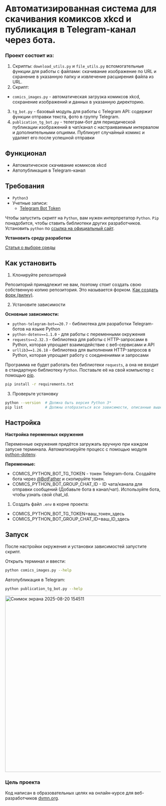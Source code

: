 # Автоматизированная система для скачивания комиксов xkcd и публикация в Telegram-канал через бота.
### Проект состоит из:
1. Скрипты: `download_utils.py` и `file_utils.py` вспомогательные функции для работы с файлами: скачивание изображение по URL и схранение в указанную папку и извлечение расширения файла из URL.
2. Скрипт:
- `comics_images.py` - автоматическая загрузка комиксов xkcd, сохранение изображений и данных в указанную директорию. 
3. `tg_bot.py` - базовый модуль для работы с Telegram API: содержит функции отправки текста, фото в группу Telegram.
4. `publication_tg_bot.py` - телеграм-бот для периодической публикации изображений в чат/канал с настраиваемым интервалом и дополнительными опциями. Публикует случайный комикс и удаляет его после успешной отправки

## Функционал
- Автоматическое скачивание комиксов xkcd
- Автопубликация в Telegram-канал


## Требования
- `Python3`
- Учетные записи:
    - [Telegram Bot Token](https://way23.ru/регистрация-бота-в-telegram.html)

Чтобы запустить скрипт на `Python`, вам нужен интерпретатор `Python`. `Pip` понадобится, чтобы ставить библиотеки других разработчиков.
Установить `python` по [ссылка на официальный сайт](https://www.python.org/).

**Установить среду разработки**

[Статья о выборе среды](https://tproger.ru/articles/python-ide)

## Как установить
1. Клонируйте репозиторий

Репозиторий принадлежит не вам, поэтому стоит создать свою собственную копию репозитория. Это называется форком. [Как создать форк (вилку)](https://docs.github.com/ru/pull-requests/collaborating-with-pull-requests/working-with-forks/fork-a-repo).

2. Установите зависимости

**Основные зависимости:**
- `python-telegram-bot==20.7` - библиотека для разработки Telegram-ботов на языке Python
- `python-dotenv==1.1.0` - для работы с переменными окружения
- `requests==2.32.3` - библиотека для работы с HTTP-запросами в Python, которая упрощает взаимодействие с веб-сервисами и API
- `urllib3==1.26.18` - библиотека для выполнения HTTP-запросов в Python, которая упрощает работу с соединениями и запросами

Программа не будет работать без библиотеки `requests`, а она не входит в стандартную библиотеку `Python`. Поставьте её на свой компьютер с помощью [pip](https://dvmn.org/encyclopedia/pip/pip_basic_usage/).

```bash
pip install -r requirements.txt
```

3. Проверьте установку
```bash
python --version  # Должна быть версия Python 3*
pip list          # Должны отобразиться все зависимости, описанные выше
```

## Настройка

**Настройка переменных окружения**

Переменные окружения придётся загружать вручную при каждом запуске терминала. Автоматизируйте процесс с помощью модуля [python-dotenv](https://pypi.org/project/python-dotenv/0.9.1/).

**Переменные:**
- COMICS_PYTHON_BOT_TG_TOKEN - токен Telegram-бота. Создайте бота через [@BotFather](https://t.me/BotFather) и скопируйте токен.
- COMICS_PYTHON_BOT_GROUP_CHAT_ID - ID чата/канала для отправки сообщений (Добавьте бота в канал/чат). Используйте бота, чтобы узнать свой chat_id.

1. Создать файл `.env` в корне проекта:
- COMICS_PYTHON_BOT_TG_TOKEN=ваш_токен_здесь
- COMICS_PYTHON_BOT_GROUP_CHAT_ID=ваш_ID_здесь

## Запуск
После настройки окружения и установки зависимостей запустите скрипт.

Открыть терминал и ввести:
```bash
python comics_images.py --help
```

Автопубликация в Telegram:
```bash
python publication_tg_bot.py --help
```
<img width="1358" height="572" alt="Снимок экрана 2025-08-20 154511" src="https://github.com/user-attachments/assets/ea72a370-e09f-4b4c-88c7-818a67e35d84" />


### Цель проекта

Код написан в образовательных целях на онлайн-курсе для веб-разработчиков [dvmn.org](https://dvmn.org/).

